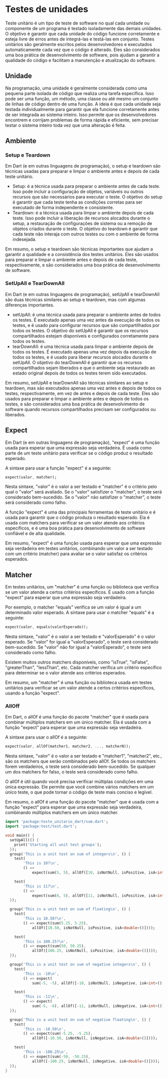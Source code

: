 # Testes de unidades

Teste unitário é um tipo de teste de software no qual cada unidade ou componente de um programa é testado isoladamente das demais unidades. O objetivo é garantir que cada unidade do código funcione corretamente e esteja livre de erros antes de integrá-las e testá-las em conjunto. Testes unitários são geralmente escritos pelos desenvolvedores e executados automaticamente cada vez que o código é alterado. Eles são considerados uma boa prática de desenvolvimento de software, pois ajudam a garantir a qualidade do código e facilitam a manutenção e atualização do software.

## Unidade

Na programação, uma unidade é geralmente considerada como uma pequena parte isolada de código que realiza uma tarefa específica. Isso pode ser uma função, um método, uma classe ou até mesmo um conjunto de linhas de código dentro de uma função. A ideia é que cada unidade seja testada individualmente para garantir que ela funcione corretamente antes de ser integrada ao sistema inteiro. Isso permite que os desenvolvedores encontrem e corrijam problemas de forma rápida e eficiente, sem precisar testar o sistema inteiro toda vez que uma alteração é feita.

## Ambiente

### Setup e Teardown

Em Dart (e em outras linguagens de programação), o setup e teardown são técnicas usadas para preparar e limpar o ambiente antes e depois de cada teste unitário.

- Setup: é a técnica usada para preparar o ambiente antes de cada teste. Isso pode incluir a configuração de objetos, variáveis ou outros recursos que são necessários para executar o teste. O objetivo do setup é garantir que cada teste tenha as condições corretas para ser executado de forma independente e consistente.
- Teardown: é a técnica usada para limpar o ambiente depois de cada teste. Isso pode incluir a liberação de recursos alocados durante o setup, a restauração de configurações de sistema ou a remoção de objetos criados durante o teste. O objetivo do teardown é garantir que cada teste não interaja com outros testes ou com o ambiente de forma indesejada.

Em resumo, o setup e teardown são técnicas importantes que ajudam a garantir a qualidade e a consistência dos testes unitários. Eles são usados para preparar e limpar o ambiente antes e depois de cada teste, respectivamente, e são considerados uma boa prática de desenvolvimento de software.

### SetUpAll e TearDownAll

Em Dart (e em outras linguagens de programação), setUpAll e tearDownAll são duas técnicas similares ao setup e teardown, mas com algumas diferenças importantes.

- setUpAll: é uma técnica usada para preparar o ambiente antes de todos os testes. É executado apenas uma vez antes da execução de todos os testes, e é usado para configurar recursos que são compartilhados por todos os testes. O objetivo do setUpAll é garantir que os recursos compartilhados estejam disponíveis e configurados corretamente para todos os testes.
- tearDownAll: é uma técnica usada para limpar o ambiente depois de todos os testes. É executado apenas uma vez depois da execução de todos os testes, e é usado para liberar recursos alocados durante o setUpAll. O objetivo do tearDownAll é garantir que os recursos compartilhados sejam liberados e que o ambiente seja restaurado ao estado original depois de todos os testes terem sido executados.

Em resumo, setUpAll e tearDownAll são técnicas similares ao setup e teardown, mas são executados apenas uma vez antes e depois de todos os testes, respectivamente, em vez de antes e depois de cada teste. Eles são usados para preparar e limpar o ambiente antes e depois de todos os testes, e são considerados uma boa prática de desenvolvimento de software quando recursos compartilhados precisam ser configurados ou liberados.

## Expect

Em Dart (e em outras linguagens de programação), "expect" é uma função usada para esperar que uma expressão seja verdadeira. É usada como parte de um teste unitário para verificar se o código produz o resultado esperado.

A sintaxe para usar a função "expect" é a seguinte:

```dart
expect(valor, matcher);
```

Nesta sintaxe, "valor" é o valor a ser testado e "matcher" é o critério pelo qual o "valor" será avaliado. Se o "valor" satisfizer o "matcher", o teste será considerado bem-sucedido. Se o "valor" não satisfizer o "matcher", o teste será considerado como falho.

A função "expect" é uma das principais ferramentas de teste unitário e é usada para garantir que o código produza o resultado esperado. Ela é usada com matchers para verificar se um valor atende aos critérios específicos, e é uma boa prática para desenvolvimento de software confiável e de alta qualidade.

Em resumo, "expect" é uma função usada para esperar que uma expressão seja verdadeira em testes unitários, combinando um valor a ser testado com um critério (matcher) para avaliar se o valor satisfaz os critérios esperados.

## Matcher

Em testes unitários, um "matcher" é uma função ou biblioteca que verifica se um valor atende a certos critérios específicos. É usado com a função "expect" para esperar que uma expressão seja verdadeira.

Por exemplo, o matcher "equals" verifica se um valor é igual a um determinado valor esperado. A sintaxe para usar o matcher "equals" é a seguinte:

```dart
expect(valor, equals(valorEsperado));
```

Nesta sintaxe, "valor" é o valor a ser testado e "valorEsperado" é o valor esperado. Se "valor" for igual a "valorEsperado", o teste será considerado bem-sucedido. Se "valor" não for igual a "valorEsperado", o teste será considerado como falho.

Existem muitos outros matchers disponíveis, como "isTrue", "isFalse", "greaterThan", "lessThan", etc. Cada matcher verifica um critério específico para determinar se o valor atende aos critérios esperados.

Em resumo, um "matcher" é uma função ou biblioteca usada em testes unitários para verificar se um valor atende a certos critérios específicos, usando a função "expect".

### AllOff

Em Dart, o allOf é uma função do pacote "matcher" que é usada para combinar múltiplos matchers em um único matcher. Ela é usada com a função "expect" para esperar que uma expressão seja verdadeira.

A sintaxe para usar o allOf é a seguinte:

```dart
expect(valor, allOf(matcher1, matcher2, ..., matcherN));
```

Nesta sintaxe, "valor" é o valor a ser testado e "matcher1", "matcher2", etc., são os matchers que serão combinados pelo allOf. Se todos os matchers forem verdadeiros, o teste será considerado bem-sucedido. Se qualquer um dos matchers for falso, o teste será considerado como falho.

O allOf é útil quando você precisa verificar múltiplas condições em uma única expressão. Ele permite que você combine vários matchers em um único teste, o que pode tornar o código de teste mais conciso e legível.

Em resumo, o allOf é uma função do pacote "matcher" que é usada com a função "expect" para esperar que uma expressão seja verdadeira, combinando múltiplos matchers em um único matcher.

```dart 
import 'package:teste_unitario_dart/sum.dart';
import 'package:test/test.dart';

void main() {
  setUpAll(() {
    print('Starting all unit test groups');
  });
  group('This is a unit test on sum of integers\n', () {
    test(
        'This is 10?\n',
        () =>
            expect(sum(5, 5), allOf([10, isNotNull, isPositive, isA<int>()])));

    test(
        'This is 11?\n',
        () =>
            expect(sum(6, 5), allOf([11, isNotNull, isPositive, isA<int>()])));
  });

  group('This is a unit test on sum of floating\n', () {
    test(
        'This is 10.50?\n',
        () => expect(sum(5.25, 5.25),
            allOf([10.50, isNotNull, isPositive, isA<double>()])));

    test(
        'This is 100.25?\n',
        () => expect(sum(50, 50.25),
            allOf([100.25, isNotNull, isPositive, isA<double>()])));
  });

  group('This is a unit test on sum of negative integers\n', () {
    test(
        'This is -10\n',
        () => expect(
            sum(-5, -5), allOf([-10, isNotNull, isNegative, isA<int>()])));

    test(
        'This is -11\n',
        () => expect(
            sum(-5, -6), allOf([-11, isNotNull, isNegative, isA<int>()])));
  });

  group('This is a unit test on sum of negative floating\n', () {
    test(
        'This is -10.50\n',
        () => expect(sum(-5.25, -5.25),
            allOf([-10.50, isNotNull, isNegative, isA<double>()])));

    test(
        'This is -100.25\n',
        () => expect(sum(-50, -50.25),
            allOf([-100.25, isNotNull, isNegative, isA<double>()])));
  });
}

```